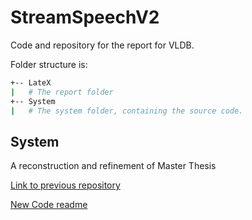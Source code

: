 # StreamSpeechV2

Code and repository for the report for VLDB.

Folder structure is:

```bash
+-- LateX
|   # The report folder
+-- System
|   # The system folder, containing the source code.
```

## System

A reconstruction and refinement of Master Thesis

[Link to previous repository](https://github.itu.dk/S2/StreamSpeech)

[New Code readme](./System/README.md)
